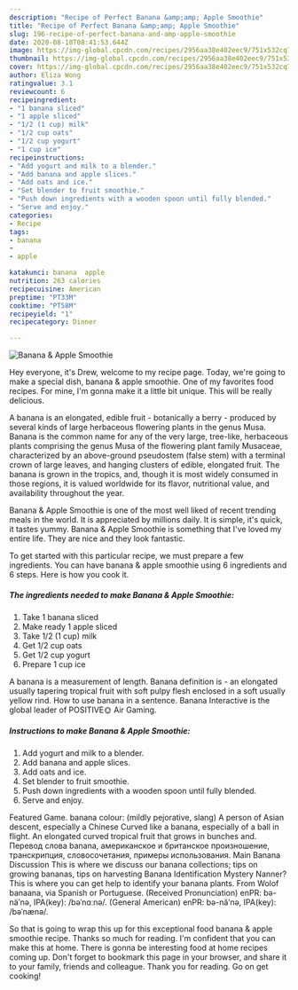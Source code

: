 ```yaml
---
description: "Recipe of Perfect Banana &amp;amp; Apple Smoothie"
title: "Recipe of Perfect Banana &amp;amp; Apple Smoothie"
slug: 196-recipe-of-perfect-banana-and-amp-apple-smoothie
date: 2020-08-10T08:41:53.644Z
image: https://img-global.cpcdn.com/recipes/2956aa38e402eec9/751x532cq70/banana-apple-smoothie-recipe-main-photo.jpg
thumbnail: https://img-global.cpcdn.com/recipes/2956aa38e402eec9/751x532cq70/banana-apple-smoothie-recipe-main-photo.jpg
cover: https://img-global.cpcdn.com/recipes/2956aa38e402eec9/751x532cq70/banana-apple-smoothie-recipe-main-photo.jpg
author: Eliza Wong
ratingvalue: 3.1
reviewcount: 6
recipeingredient:
- "1 banana sliced"
- "1 apple sliced"
- "1/2 (1 cup) milk"
- "1/2 cup oats"
- "1/2 cup yogurt"
- "1 cup ice"
recipeinstructions:
- "Add yogurt and milk to a blender."
- "Add banana and apple slices."
- "Add oats and ice."
- "Set blender to fruit smoothie."
- "Push down ingredients with a wooden spoon until fully blended."
- "Serve and enjoy."
categories:
- Recipe
tags:
- banana
- 
- apple

katakunci: banana  apple 
nutrition: 263 calories
recipecuisine: American
preptime: "PT33M"
cooktime: "PT58M"
recipeyield: "1"
recipecategory: Dinner

---
```



![Banana &amp; Apple Smoothie](https://img-global.cpcdn.com/recipes/2956aa38e402eec9/751x532cq70/banana-apple-smoothie-recipe-main-photo.jpg)

Hey everyone, it's Drew, welcome to my recipe page. Today, we're going to make a special dish, banana &amp; apple smoothie. One of my favorites food recipes. For mine, I'm gonna make it a little bit unique. This will be really delicious.

A banana is an elongated, edible fruit - botanically a berry - produced by several kinds of large herbaceous flowering plants in the genus Musa. Banana is the common name for any of the very large, tree-like, herbaceous plants comprising the genus Musa of the flowering plant family Musaceae, characterized by an above-ground pseudostem (false stem) with a terminal crown of large leaves, and hanging clusters of edible, elongated fruit. The banana is grown in the tropics, and, though it is most widely consumed in those regions, it is valued worldwide for its flavor, nutritional value, and availability throughout the year.

Banana &amp; Apple Smoothie is one of the most well liked of recent trending meals in the world. It is appreciated by millions daily. It is simple, it's quick, it tastes yummy. Banana &amp; Apple Smoothie is something that I've loved my entire life. They are nice and they look fantastic.


To get started with this particular recipe, we must prepare a few ingredients. You can have banana &amp; apple smoothie using 6 ingredients and 6 steps. Here is how you cook it.

<!--inarticleads1-->

##### The ingredients needed to make Banana &amp; Apple Smoothie:

1. Take 1 banana sliced
1. Make ready 1 apple sliced
1. Take 1/2 (1 cup) milk
1. Get 1/2 cup oats
1. Get 1/2 cup yogurt
1. Prepare 1 cup ice


A banana is a measurement of length. Banana definition is - an elongated usually tapering tropical fruit with soft pulpy flesh enclosed in a soft usually yellow rind. How to use banana in a sentence. Banana Interactive is the global leader of POSITIVE🌞 Air Gaming. 

<!--inarticleads2-->

##### Instructions to make Banana &amp; Apple Smoothie:

1. Add yogurt and milk to a blender.
1. Add banana and apple slices.
1. Add oats and ice.
1. Set blender to fruit smoothie.
1. Push down ingredients with a wooden spoon until fully blended.
1. Serve and enjoy.


Featured Game. banana colour: (mildly pejorative, slang) A person of Asian descent, especially a Chinese Curved like a banana, especially of a ball in flight. An elongated curved tropical fruit that grows in bunches and. Перевод слова banana, американское и британское произношение, транскрипция, словосочетания, примеры использования. Main Banana Discussion This is where we discuss our banana collections; tips on growing bananas, tips on harvesting Banana Identification Mystery Nanner? This is where you can get help to identify your banana plants. From Wolof banaana, via Spanish or Portuguese. (Received Pronunciation) enPR: bə-näʹnə, IPA(key): /bəˈnɑːnə/. (General American) enPR: bə-năʹnə, IPA(key): /bəˈnænə/. 

So that is going to wrap this up for this exceptional food banana &amp; apple smoothie recipe. Thanks so much for reading. I'm confident that you can make this at home. There is gonna be interesting food at home recipes coming up. Don't forget to bookmark this page in your browser, and share it to your family, friends and colleague. Thank you for reading. Go on get cooking!
